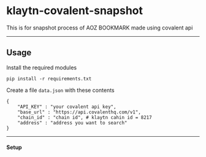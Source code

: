 # klaytn-covalent-snapshot
This is for snapshot process of AOZ BOOKMARK made using covalent api

-------------------------

## Usage

Install the required modules

```
pip install -r requirements.txt
```

Create a file `data.json` with these contents

```
{
    "API_KEY" : "your covalent api key",
    "base_url" : "https://api.covalenthq.com/v1",
    "chain_id" : "chain id", # klaytn cahin id = 8217
    "address" : "address you want to search"
}
```

-------------------------

#### Setup

